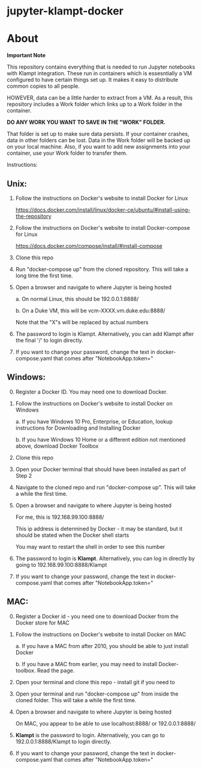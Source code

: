 # jupyter-klampt-docker

# About

**Important Note**

This repository contains everything that is needed to run Jupyter notebooks with Klampt integration.
These run in containers which is essesntially a VM configured to have certain things set up. 
It makes it easy to distribute common copies to all people. 

HOWEVER, data can be a little harder to extract from a VM. 
As a result, this repository includes a Work folder which links up to a Work folder in the container.

**DO ANY WORK YOU WANT TO SAVE IN THE "WORK" FOLDER.**

That folder is set up to make sure data persists. If your container crashes, data in other folders can be lost. Data in the Work folder will be backed up on your local machine. Also, if you want to add new assignments into your container, use your Work folder to transfer them. 

Instructions:

## Unix:
1. Follow the instructions on Docker's website to install Docker for Linux 

   https://docs.docker.com/install/linux/docker-ce/ubuntu/#install-using-the-repository

2. Follow the instructions on Docker's website to install Docker-compose for Linux

   https://docs.docker.com/compose/install/#install-compose

3. Clone this repo
4. Run "docker-compose up" from the cloned repository. This will take a long time the first time.
5. Open a browser and navigate to where Jupyter is being hosted
   
   a. On normal Linux, this should be 192.0.0.1:8888/
   
   b. On a Duke VM, this will be vcm-XXXX.vm.duke.edu:8888/ 
   
      Note that the "X"s will be replaced by actual numbers

6. The password to login is Klampt. Alternatively, you can add Klampt after the final '/' to login directly.
7. If you want to change your password, change the text in docker-compose.yaml that comes after "NotebookApp.token="

## Windows:
0. Register a Docker ID. You may need one to download Docker. 
1. Follow the instructions on Docker's website to install Docker on Windows

    a. If you have Windows 10 Pro, Enterprise, or Education, lookup instructions for Downloading and Installing Docker
    
    b. If you have Windows 10 Home or a different edition not mentioned above, download Docker Toolbox
2. Clone this repo
3. Open your Docker terminal that should have been installed as part of Step 2
4. Navigate to the cloned repo and run "docker-compose up". This will take a while the first time. 
5. Open a browser and navigate to where Jupyter is being hosted

    For me, this is 192.168.99.100:8888/
    
    This ip address is determined by Docker - it may be standard, but it should be stated when the Docker shell starts
    
    You may want to restart the shell in order to see this number
6. The password to login is **Klampt**. Alternatively, you can log in directly by going to 192.168.99.100:8888/Klampt
7. If you want to change your password, change the text in docker-compose.yaml that comes after "NotebookApp.token="

## MAC:
0. Register a Docker id - you need one to download Docker from the Docker store for MAC
1. Follow the instructions on Docker's website to install Docker on MAC

   a. If you have a MAC from after 2010, you should be able to just install Docker
   
   b. If you have a MAC from earlier, you may need to install Docker-toolbox. Read the page.
2. Open your terminal and clone this repo - install git if you need to
3. Open your terminal and run "docker-compose up" from inside the cloned folder. This will take a while the first time.
4. Open a browser and navigate to where Jupyter is being hosted

   On MAC, you appear to be able to use localhost:8888/ or 192.0.0.1:8888/
5. **Klampt** is the password to login. Alternatively, you can go to 192.0.0.1:8888/Klampt to login directly.
6. If you want to change your password, change the text in docker-compose.yaml that comes after "NotebookApp.token="
